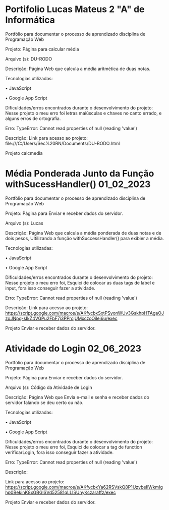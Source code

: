 # Portifolio Lucas Mateus 2 "A" de Informática
Portfólio para documentar o processo de aprendizado disciplina de Programação Web

Projeto: Página para calcular média

Arquivo (s): DU-RODO

Descrição: Página Web que calcula a média aritmética de duas notas.

Tecnologias utilizadas:

• JavaScript

• Google App Script

Dificuldades/erros encontrados durante o desenvolvimento do projeto: Nesse projeto o meu erro foi letras maiúsculas e chaves no canto errado, e alguns erros de ortografia.

Erro: TypeError: Cannot read properties of null (reading 'value')

Descrição: 
Link para acesso ao projeto: file:///C:/Users/Sec%20RN/Documents/DU-RODO.html

Projeto calcmedia





# Média Ponderada Junto da Função withSucessHandler() 01_02_2023
Portfólio para documentar o processo de aprendizado disciplina de Programação Web

Projeto: Página para Enviar e receber dados do servidor.

Arquivo (s): Lucas

Descrição: Página Web que calcula a média ponderada de duas notas e de dois pesos, Ultilizando a função withSuccessHandler() para exibier a média.

Tecnologias utilizadas:

• JavaScript

• Google App Script

Dificuldades/erros encontrados durante o desenvolvimento do projeto: Nesse projeto o meu erro foi, Esquici de colocar as duas tags de label e input, fora isso conseguir fazer a atividade.

Erro: TypeError: Cannot read properties of null (reading 'value')

Descrição: Link para acesso ao projeto: https://script.google.com/macros/s/AKfycbxSxtPSyonWUv3GskhpHTAgaOJzoJNpg-sIkZ4VGPu2FbF7j3PPrcjUMxczoOilei6u/exec

Projeto Enviar e receber dados do servidor.












# Atividade do Login 02_06_2023
Portfólio para documentar o processo de aprendizado disciplina de Programação Web

Projeto: Página para Enviar e receber dados do servidor.

Arquivo (s): Código da Atividade de Login

Descrição: Página Web que Envia e-mail e senha e receber dados do servidor falando se deu certo ou não.

Tecnologias utilizadas:

• JavaScript

• Google App Script

Dificuldades/erros encontrados durante o desenvolvimento do projeto: Nesse projeto o meu erro foi, Esquici de colocar a tag de function verificarLogin, fora isso conseguir fazer a atividade.

Erro: TypeError: Cannot read properties of null (reading 'value')

Descrição: 

Link para acesso ao projeto: https://script.google.com/macros/s/AKfycbxYa62RSVskQ8P1UzvbeIlWkmIghp0BekinK8xGBGlSVd52581qLLISUnyKczaraffz/exec

Projeto Enviar e receber dados do servidor.

